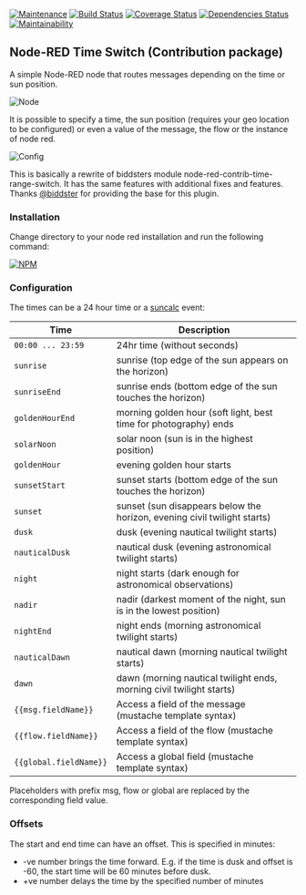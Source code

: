 [![Maintenance](https://img.shields.io/badge/Maintained%3F-yes-green.svg)](https://github.com/huzergackl/node-red-time-switch/graphs/commit-activity)
[![Build Status](https://travis-ci.com/huzergackl/node-red-time-switch.svg?branch=master)](https://travis-ci.com/huzergackl/node-red-time-switch) 
[![Coverage Status](https://coveralls.io/repos/github/huzergackl/node-red-time-switch/badge.svg?branch=master)](https://coveralls.io/github/huzergackl/node-red-time-switch?branch=master)
[![Dependencies Status](https://david-dm.org/huzergackl/node-red-time-switch.svg)](https://david-dm.org/huzergackl/node-red-time-switch)
[![Maintainability](https://img.shields.io/codeclimate/maintainability/huzergackl/node-red-time-switch)](https://codeclimate.com/github/huzergackl/node-red-time-switch)

## Node-RED Time Switch (Contribution package)

A simple Node-RED node that routes messages depending on the time or sun position.

![Node](https://raw.githubusercontent.com/huzergackl/node-red-time-switch/master/screenshots/screenshot_node.png)

It is possible to specify a time, the sun position (requires your geo location to be configured) or even a value of the message, the flow or the instance of node red.

![Config](https://raw.githubusercontent.com/huzergackl/node-red-time-switch/master/screenshots/screenshot_config.png)

This is basically a rewrite of biddsters module node-red-contrib-time-range-switch. It has the same features with additional fixes and features. Thanks [@biddster](https://github.com/biddster/node-red-contrib-time-range-switch) for providing the base for this plugin.


### Installation
 
Change directory to your node red installation and run the following command:

[![NPM](https://nodei.co/npm/node-red-time-switch.png)](https://nodei.co/npm/node-red-time-switch/)

 
### Configuration 
    
The times can be a 24 hour time or a [suncalc](https://github.com/mourner/suncalc) event:


| Time        | Description                                                              |
| --------------- | ------------------------------------------------------------------------ |
| `00:00 ... 23:59`       | 24hr time (without seconds)                    |
| `sunrise`       | sunrise (top edge of the sun appears on the horizon)                     |
| `sunriseEnd`    | sunrise ends (bottom edge of the sun touches the horizon)                |
| `goldenHourEnd` | morning golden hour (soft light, best time for photography) ends         |
| `solarNoon`     | solar noon (sun is in the highest position)                              |
| `goldenHour`    | evening golden hour starts                                               |
| `sunsetStart`   | sunset starts (bottom edge of the sun touches the horizon)               |
| `sunset`        | sunset (sun disappears below the horizon, evening civil twilight starts) |
| `dusk`          | dusk (evening nautical twilight starts)                                  |
| `nauticalDusk`  | nautical dusk (evening astronomical twilight starts)                     |
| `night`         | night starts (dark enough for astronomical observations)                 |
| `nadir`         | nadir (darkest moment of the night, sun is in the lowest position)       |
| `nightEnd`      | night ends (morning astronomical twilight starts)                        |
| `nauticalDawn`  | nautical dawn (morning nautical twilight starts)                         |
| `dawn`          | dawn (morning nautical twilight ends, morning civil twilight starts)     |
| `{{msg.fieldName}}`       | Access a field of the message (mustache template syntax)       |
| `{{flow.fieldName}}`       | Access a field of the flow (mustache template syntax)       |
| `{{global.fieldName}}`       | Access a global field (mustache template syntax)       |

Placeholders with prefix msg, flow or global are replaced by the corresponding field value.

### Offsets

The start and end time can have an offset. This is specified in minutes:
- -ve number brings the time forward. E.g. if the time is dusk and offset is -60, the start time will be 60 minutes before dusk.
- +ve number delays the time by the specified number of minutes
